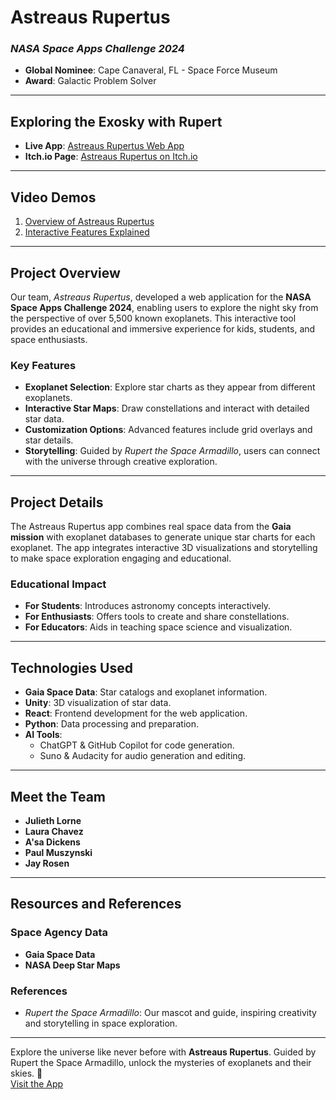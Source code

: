 # **Astreaus Rupertus**
### *NASA Space Apps Challenge 2024*
- **Global Nominee**: Cape Canaveral, FL - Space Force Museum  
- **Award**: Galactic Problem Solver  

---

## **Exploring the Exosky with Rupert**
- **Live App**: [Astreaus Rupertus Web App](https://nasa-space-apps-astreaus-rupertus.gptengineer.run/)  
- **Itch.io Page**: [Astreaus Rupertus on Itch.io](https://jayrosen.itch.io/astreaus-rupertus)  

---

## **Video Demos**
1. [Overview of Astreaus Rupertus](https://youtu.be/wyHuolYbA-k)  
2. [Interactive Features Explained](https://youtu.be/nasR1Y9SotQ)  

---

## **Project Overview**
Our team, *Astreaus Rupertus*, developed a web application for the **NASA Space Apps Challenge 2024**, enabling users to explore the night sky from the perspective of over 5,500 known exoplanets. This interactive tool provides an educational and immersive experience for kids, students, and space enthusiasts.

### **Key Features**
- **Exoplanet Selection**: Explore star charts as they appear from different exoplanets.  
- **Interactive Star Maps**: Draw constellations and interact with detailed star data.  
- **Customization Options**: Advanced features include grid overlays and star details.  
- **Storytelling**: Guided by *Rupert the Space Armadillo*, users can connect with the universe through creative exploration.

---

## **Project Details**
The Astreaus Rupertus app combines real space data from the **Gaia mission** with exoplanet databases to generate unique star charts for each exoplanet. The app integrates interactive 3D visualizations and storytelling to make space exploration engaging and educational.

### **Educational Impact**
- **For Students**: Introduces astronomy concepts interactively.  
- **For Enthusiasts**: Offers tools to create and share constellations.  
- **For Educators**: Aids in teaching space science and visualization.  

---

## **Technologies Used**
- **Gaia Space Data**: Star catalogs and exoplanet information.  
- **Unity**: 3D visualization of star data.  
- **React**: Frontend development for the web application.  
- **Python**: Data processing and preparation.  
- **AI Tools**:  
  - ChatGPT & GitHub Copilot for code generation.  
  - Suno & Audacity for audio generation and editing.  

---

## **Meet the Team**
- **Julieth Lorne**  
- **Laura Chavez**  
- **A'sa Dickens**  
- **Paul Muszynski**  
- **Jay Rosen**  

---

## **Resources and References**
### Space Agency Data
- **Gaia Space Data**  
- **NASA Deep Star Maps**

### References
- *Rupert the Space Armadillo*: Our mascot and guide, inspiring creativity and storytelling in space exploration.

---

Explore the universe like never before with **Astreaus Rupertus**. Guided by Rupert the Space Armadillo, unlock the mysteries of exoplanets and their skies. 🌌  
[Visit the App](https://nasa-space-apps-astreaus-rupertus.gptengineer.run/)
